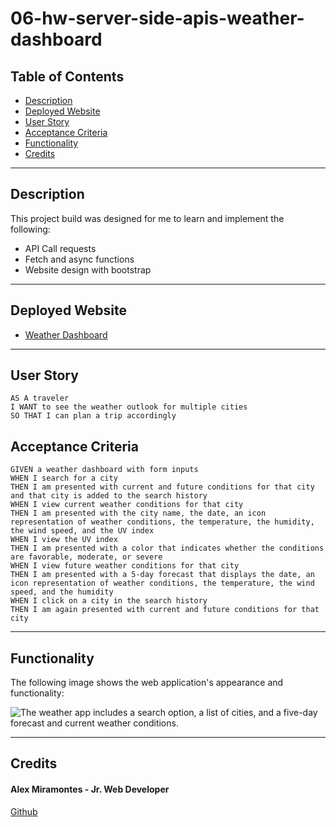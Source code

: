 # 06-hw-server-side-apis-weather-dashboard

## Table of Contents

- [Description](#description)
- [Deployed Website](#deployed-website)
- [User Story](#user-story)
- [Acceptance Criteria](#acceptance-criteria)
- [Functionality](#functionality)
- [Credits](#credits)

---

## Description

This project build was designed for me to learn and implement the following:

 * API Call requests
 * Fetch and async functions
 * Website design with bootstrap

---
 
## Deployed Website
  - [Weather Dashboard](https://amiramonte.github.io/06-hw-server-side-apis-weather-dashboard/)

---

## User Story

```
AS A traveler
I WANT to see the weather outlook for multiple cities
SO THAT I can plan a trip accordingly
```

## Acceptance Criteria

```
GIVEN a weather dashboard with form inputs
WHEN I search for a city
THEN I am presented with current and future conditions for that city and that city is added to the search history
WHEN I view current weather conditions for that city
THEN I am presented with the city name, the date, an icon representation of weather conditions, the temperature, the humidity, the wind speed, and the UV index
WHEN I view the UV index
THEN I am presented with a color that indicates whether the conditions are favorable, moderate, or severe
WHEN I view future weather conditions for that city
THEN I am presented with a 5-day forecast that displays the date, an icon representation of weather conditions, the temperature, the wind speed, and the humidity
WHEN I click on a city in the search history
THEN I am again presented with current and future conditions for that city
```

---

## Functionality

The following image shows the web application's appearance and functionality:

![The weather app includes a search option, a list of cities, and a five-day forecast and current weather conditions.](./assets/images/functional_weather_dashboard.gif)

---

## Credits

#### Alex Miramontes - Jr. Web Developer
[Github](https://github.com/amiramonte)

